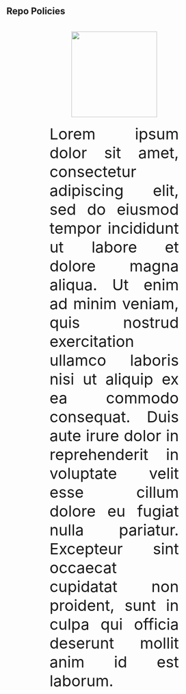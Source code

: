 ## Repo Policies
<br>
<div style="font-size: 36px; text-align: center; width: 60%; margin: 0% 20% 0% 20%;">
<img height="200px" src="images/octa-astronaut.png">
</div>
<br>
<div style="font-size: 36px; text-align: justify; width: 60%; margin: 0% 20% 0% 20%;">
Lorem ipsum dolor sit amet, consectetur adipiscing elit, sed do eiusmod tempor incididunt ut labore et dolore
magna aliqua. Ut enim ad minim veniam, quis nostrud exercitation ullamco laboris nisi ut aliquip ex ea commodo
consequat. Duis aute irure dolor in reprehenderit in voluptate velit esse cillum dolore eu fugiat nulla pariatur.
Excepteur sint occaecat cupidatat non proident, sunt in culpa qui officia deserunt mollit anim id est laborum.
</div>